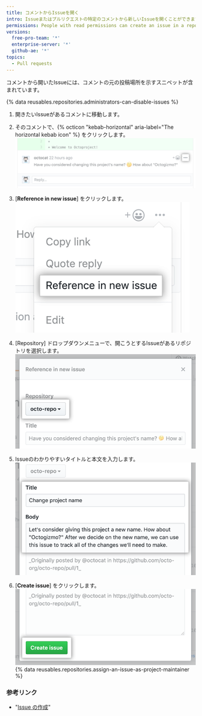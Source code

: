 ```yaml
---
title: コメントからIssueを開く
intro: Issueまたはプルリクエストの特定のコメントから新しいIssueを開くことができます。
permissions: People with read permissions can create an issue in a repository where issues are enabled.
versions:
  free-pro-team: '*'
  enterprise-server: '*'
  github-ae: '*'
topics:
  - Pull requests
---
```


コメントから開いたIssueには、コメントの元の投稿場所を示すスニペットが含まれています。

{% data reusables.repositories.administrators-can-disable-issues %}

1. 開きたいIssueがあるコメントに移動します。

2. そのコメントで、{% octicon "kebab-horizontal" aria-label="The horizontal kebab icon" %} をクリックします。 ![Pull Requestレビューコメントの三点ボタン](/assets/images/help/pull_requests/kebab-in-pull-request-review-comment.png)
3. [**Reference in new issue**] をクリックします。 ![[Reference in new issue] メニュー項目](/assets/images/help/pull_requests/reference-in-new-issue.png)
4. [Repository] ドロップダウンメニューで、開こうとするIssueがあるリポジトリを選択します。 ![新しいIssueの [Repository] ドロップダウン](/assets/images/help/pull_requests/new-issue-repository.png)
5. Issueのわかりやすいタイトルと本文を入力します。 ![新しいIssueのタイトルと本文](/assets/images/help/pull_requests/new-issue-title-and-body.png)
6. [**Create issue**] をクリックします。 ![新しいIssueを作成するボタン](/assets/images/help/pull_requests/create-issue.png)
{% data reusables.repositories.assign-an-issue-as-project-maintainer %}

### 参考リンク

- "[Issue の作成](/github/managing-your-work-on-github/creating-an-issue)"
